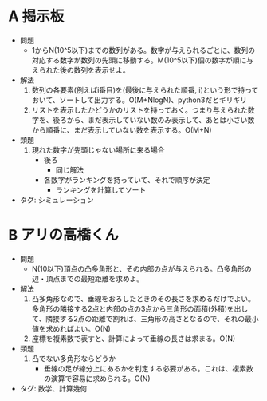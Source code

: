 # A 掲示板

- 問題
    - 1からN(10^5以下)までの数列がある。数字が与えられるごとに、数列の対応する数字が数列の先頭に移動する。M(10^5以下)個の数字が順に与えられた後の数列を表示せよ。
- 解法
    1. 数列の各要素(例えばi番目)を(最後に与えられた順番, i)という形で持っておいて、ソートして出力する。O(M+NlogN)、python3だとギリギリ
    2. リストを表示したかどうかのリストを持っておく。つまり与えられた数字を、後ろから、まだ表示していない数のみ表示して、あとは小さい数から順番に、まだ表示していない数を表示する。O(M+N)
- 類題
    1. 現れた数字が先頭じゃない場所に来る場合
        - 後ろ
            - 同じ解法
        - 各数字がランキングを持っていて、それで順序が決定
            - ランキングを計算してソート
- タグ: シミュレーション

# B アリの高橋くん

- 問題
    - N(10以下)頂点の凸多角形と、その内部の点が与えられる。凸多角形の辺・頂点までの最短距離を求めよ。
- 解法
    1. 凸多角形なので、垂線をおろしたときのその長さを求めるだけでよい。多角形の隣接する2点と内部の点の3点から三角形の面積(外積)を出して、隣接する2点の距離で割れば、三角形の高さとなるので、それの最小値を求めればよい。O(N)
    2. 座標を複素数で表すと、計算によって垂線の長さは求まる。O(N)
- 類題
    1. 凸でない多角形ならどうか
        - 垂線の足が線分上にあるかを判定する必要がある。これは、複素数の演算で容易に求められる。O(N)
- タグ: 数学、計算幾何
